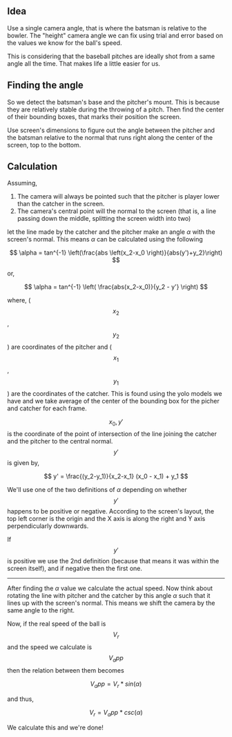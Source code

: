 ## Idea

Use a single camera angle, that is where the batsman is relative to the bowler. The "height" camera angle we can fix using trial and error based on the values we know for the ball's speed.

This is considering that the baseball pitches are ideally shot from a same angle all the time. That makes life a little easier for us.

## Finding the angle

So we detect the batsman's base and the pitcher's mount. This is because they are relatively stable during the throwing of a pitch. Then find the center of their bounding boxes, that marks their position the screen.

Use screen's dimensions to figure out the angle between the pitcher and the batsman relative to the normal that runs right along the center of the screen, top to the bottom.

## Calculation

Assuming, 

1. The camera will always be pointed such that the pitcher is player lower than the catcher in the screen.
2. The camera's central point will the normal to the screen (that is, a line passing down the middle, splitting the screen width into two)

let the line made by the catcher and the pitcher make an angle $\alpha$ with the screen's normal. This means $\alpha$ can be calculated using the following

$$
\alpha = tan^{-1} \left(\frac{abs \left(x_2-x_0 \right)}{abs(y')+y_2}\right)
$$

or,

$$
\alpha = tan^{-1} \left( \frac{abs(x_2-x_0)}{y_2 - y'} \right)
$$

where, ($$x_2$$, $$y_2$$) are coordinates of the pitcher and ($$x_1$$, $$y_1$$) are the coordinates of the catcher. This is found using the yolo models we have and we take average of the center of the bounding box for the picher and catcher for each frame. 

$$x_0, y'$$ is the coordinate of the point of intersection of the line joining the catcher and the pitcher to the central normal. $$y'$$ is given by,

$$
y' = \frac{(y_2-y_1)}{x_2-x_1} (x_0 - x_1) + y_1
$$

We'll use one of the two definitions of $\alpha$ depending on whether $$y'$$ happens to be positive or negative. According to the screen's layout, the top left corner is the origin and the X axis is along the right and Y axis perpendicularly downwards. 

If $$y'$$ is positive we use the 2nd definition (because that means it was within the screen itself), and if negative then the first one.

---

After finding the $\alpha$ value we calculate the actual speed. Now think about rotating the line with pitcher and the catcher by this angle $\alpha$ such that it lines up with the screen's normal. This means we shift the camera by the same angle to the right. 

Now, if the real speed of the ball is $$V_r$$ and the speed we calculate is $$V_app$$ then the relation between them becomes

$$
V_app = V_r * sin(\alpha)
$$

and thus,

$$
V_r = V_app * csc(\alpha)
$$

We calculate this and we're done!